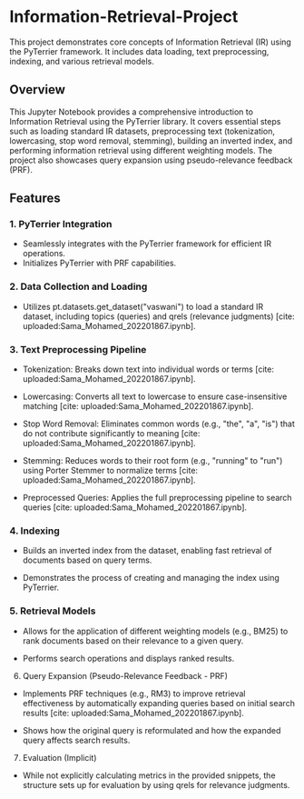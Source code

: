 # Information-Retrieval-Project
This project demonstrates core concepts of Information Retrieval (IR) using the PyTerrier framework. It includes data loading, text preprocessing, indexing, and various retrieval models.


## Overview
This Jupyter Notebook provides a comprehensive introduction to Information Retrieval using the PyTerrier library. It covers essential steps such as loading standard IR datasets, preprocessing text (tokenization, lowercasing, stop word removal, stemming), building an inverted index, and performing information retrieval using different weighting models. The project also showcases query expansion using pseudo-relevance feedback (PRF).

## Features
### 1. PyTerrier Integration
- Seamlessly integrates with the PyTerrier framework for efficient IR operations.
- Initializes PyTerrier with PRF capabilities.

### 2. Data Collection and Loading
- Utilizes pt.datasets.get_dataset("vaswani") to load a standard IR dataset, including topics (queries) and qrels (relevance judgments) [cite: uploaded:Sama_Mohamed_202201867.ipynb].

### 3. Text Preprocessing Pipeline
- Tokenization: Breaks down text into individual words or terms [cite: uploaded:Sama_Mohamed_202201867.ipynb].

- Lowercasing: Converts all text to lowercase to ensure case-insensitive matching [cite: uploaded:Sama_Mohamed_202201867.ipynb].

- Stop Word Removal: Eliminates common words (e.g., "the", "a", "is") that do not contribute significantly to meaning [cite: uploaded:Sama_Mohamed_202201867.ipynb].

- Stemming: Reduces words to their root form (e.g., "running" to "run") using Porter Stemmer to normalize terms [cite: uploaded:Sama_Mohamed_202201867.ipynb].

- Preprocessed Queries: Applies the full preprocessing pipeline to search queries [cite: uploaded:Sama_Mohamed_202201867.ipynb].

### 4. Indexing
- Builds an inverted index from the dataset, enabling fast retrieval of documents based on query terms.

- Demonstrates the process of creating and managing the index using PyTerrier.

### 5. Retrieval Models
- Allows for the application of different weighting models (e.g., BM25) to rank documents based on their relevance to a given query.

- Performs search operations and displays ranked results.

6. Query Expansion (Pseudo-Relevance Feedback - PRF)
- Implements PRF techniques (e.g., RM3) to improve retrieval effectiveness by automatically expanding queries based on initial search results [cite: uploaded:Sama_Mohamed_202201867.ipynb].

- Shows how the original query is reformulated and how the expanded query affects search results.

7. Evaluation (Implicit)
- While not explicitly calculating metrics in the provided snippets, the structure sets up for evaluation by using qrels for relevance judgments.
